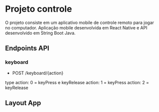 # Projeto controle

 O projeto consiste em um aplicativo mobile de controle remoto para jogar no computador. Aplicação mobile desenvolvida em React Native e API desenvolvido em String Boot Java.

## Endpoints API

### keyboard
* POST /keyboard/{action}

type
action: 0 = keyPress e keyRelease 
action: 1 = keyPress
action: 2 = keyRelease


## Layout App

